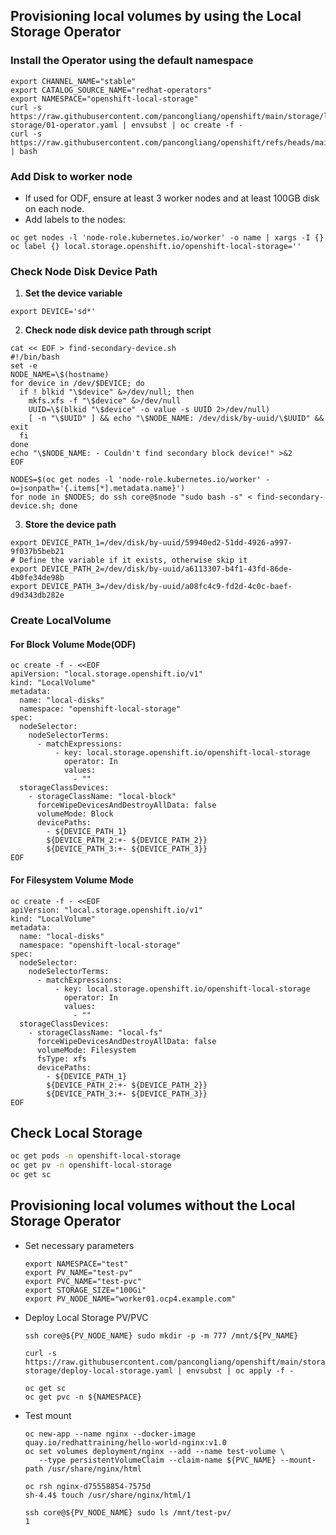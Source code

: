 
## Provisioning local volumes by using the Local Storage Operator

### Install the Operator using the default namespace

```
export CHANNEL_NAME="stable"
export CATALOG_SOURCE_NAME="redhat-operators"
export NAMESPACE="openshift-local-storage"
curl -s https://raw.githubusercontent.com/pancongliang/openshift/main/storage/local-storage/01-operator.yaml | envsubst | oc create -f -
curl -s https://raw.githubusercontent.com/pancongliang/openshift/refs/heads/main/operator/approve_ip.sh | bash
```

### Add Disk to worker node

- If used for ODF, ensure at least 3 worker nodes and at least 100GB disk on each node.
- Add labels to the nodes:

```
oc get nodes -l 'node-role.kubernetes.io/worker' -o name | xargs -I {} oc label {} local.storage.openshift.io/openshift-local-storage=''
```

### Check Node Disk Device Path

1. **Set the device variable**
```
export DEVICE='sd*'
```

2. **Check node disk device path through script**
```
cat << EOF > find-secondary-device.sh
#!/bin/bash
set -e
NODE_NAME=\$(hostname)
for device in /dev/$DEVICE; do
  if ! blkid "\$device" &>/dev/null; then
    mkfs.xfs -f "\$device" &>/dev/null
    UUID=\$(blkid "\$device" -o value -s UUID 2>/dev/null)
    [ -n "\$UUID" ] && echo "\$NODE_NAME: /dev/disk/by-uuid/\$UUID" && exit
  fi
done
echo "\$NODE_NAME: - Couldn't find secondary block device!" >&2
EOF

NODES=$(oc get nodes -l 'node-role.kubernetes.io/worker' -o=jsonpath='{.items[*].metadata.name}')
for node in $NODES; do ssh core@$node "sudo bash -s" < find-secondary-device.sh; done
```

3. **Store the device path**
```
export DEVICE_PATH_1=/dev/disk/by-uuid/59940ed2-51dd-4926-a997-9f037b5beb21
# Define the variable if it exists, otherwise skip it
export DEVICE_PATH_2=/dev/disk/by-uuid/a6113307-b4f1-43fd-86de-4b0fe34de98b
export DEVICE_PATH_3=/dev/disk/by-uuid/a08fc4c9-fd2d-4c0c-baef-d9d343db282e
``` 

### Create LocalVolume

#### For Block Volume Mode(ODF)

```
oc create -f - <<EOF
apiVersion: "local.storage.openshift.io/v1"
kind: "LocalVolume"
metadata:
  name: "local-disks"
  namespace: "openshift-local-storage"
spec:
  nodeSelector:
    nodeSelectorTerms:
      - matchExpressions:
          - key: local.storage.openshift.io/openshift-local-storage
            operator: In
            values:
              - ""
  storageClassDevices:
    - storageClassName: "local-block"
      forceWipeDevicesAndDestroyAllData: false
      volumeMode: Block
      devicePaths:
        - ${DEVICE_PATH_1}
        ${DEVICE_PATH_2:+- ${DEVICE_PATH_2}}
        ${DEVICE_PATH_3:+- ${DEVICE_PATH_3}}
EOF
```

#### For Filesystem Volume Mode

```
oc create -f - <<EOF
apiVersion: "local.storage.openshift.io/v1"
kind: "LocalVolume"
metadata:
  name: "local-disks"
  namespace: "openshift-local-storage"
spec:
  nodeSelector:
    nodeSelectorTerms:
      - matchExpressions:
          - key: local.storage.openshift.io/openshift-local-storage
            operator: In
            values:
              - ""
  storageClassDevices:
    - storageClassName: "local-fs"
      forceWipeDevicesAndDestroyAllData: false
      volumeMode: Filesystem
      fsType: xfs
      devicePaths:
        - ${DEVICE_PATH_1}
        ${DEVICE_PATH_2:+- ${DEVICE_PATH_2}}
        ${DEVICE_PATH_3:+- ${DEVICE_PATH_3}}
EOF
```

## Check Local Storage

```bash
oc get pods -n openshift-local-storage
oc get pv -n openshift-local-storage
oc get sc
```



## Provisioning local volumes without the Local Storage Operator
* Set necessary parameters

  ```
  export NAMESPACE="test"
  export PV_NAME="test-pv"
  export PVC_NAME="test-pvc"
  export STORAGE_SIZE="100Gi"
  export PV_NODE_NAME="worker01.ocp4.example.com"
  ```
  
* Deploy Local Storage PV/PVC
  ```
  ssh core@${PV_NODE_NAME} sudo mkdir -p -m 777 /mnt/${PV_NAME}
  
  curl -s https://raw.githubusercontent.com/pancongliang/openshift/main/storage/local-storage/deploy-local-storage.yaml | envsubst | oc apply -f -

  oc get sc
  oc get pvc -n ${NAMESPACE}
  ```

* Test mount
  ```
  oc new-app --name nginx --docker-image quay.io/redhattraining/hello-world-nginx:v1.0
  oc set volumes deployment/nginx --add --name test-volume \
     --type persistentVolumeClaim --claim-name ${PVC_NAME} --mount-path /usr/share/nginx/html

  oc rsh nginx-d75558854-7575d
  sh-4.4$ touch /usr/share/nginx/html/1

  ssh core@${PV_NODE_NAME} sudo ls /mnt/test-pv/
  1
  ```

